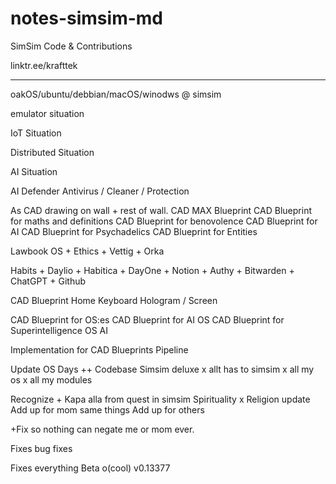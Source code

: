# notes-simsim-md
SimSim Code & Contributions

linktr.ee/krafttek


------------
oakOS/ubuntu/debbian/macOS/winodws @ simsim

emulator situation

IoT Situation

Distributed Situation

AI Situation

AI Defender Antivirus / Cleaner / Protection

As CAD drawing on wall + rest of wall.
CAD MAX Blueprint
CAD Blueprint for maths and definitions
CAD Blueprint for benovolence
CAD Blueprint for AI
CAD Blueprint for Psychadelics
CAD Blueprint for Entities

Lawbook OS + Ethics + Vettig + Orka

Habits + Daylio + Habitica + DayOne + Notion + Authy + Bitwarden + ChatGPT + Github

CAD Blueprint Home Keyboard Hologram / Screen

CAD Blueprint for OS:es
CAD Blueprint for AI OS
CAD Blueprint for Superintelligence OS AI

Implementation for CAD Blueprints Pipeline

Update OS Days ++
Codebase Simsim deluxe x allt has to simsim x all my os x all my modules


Recognize + Kapa alla from quest in simsim
Spirituality x Religion update
Add up for mom same things
Add up for others

+Fix so nothing can negate me or mom ever.

Fixes bug fixes

Fixes everything
Beta o(cool) v0.13377